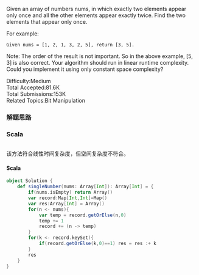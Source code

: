 Given an array of numbers nums, in which exactly two elements appear only once and all the other elements appear exactly twice. Find the two elements that appear only once.

For example:
```
Given nums = [1, 2, 1, 3, 2, 5], return [3, 5].
```
Note:
The order of the result is not important. So in the above example, [5, 3] is also correct.
Your algorithm should run in linear runtime complexity. Could you implement it using only constant space complexity?

Difficulty:Medium  
Total Accepted:81.6K  
Total Submissions:153K  
Related Topics:Bit Manipulation

### 解题思路

### Scala
```scala


```

该方法符合线性时间复杂度，但空间复杂度不符合。
#### Scala
```scala
object Solution {
    def singleNumber(nums: Array[Int]): Array[Int] = {
        if(nums.isEmpty) return Array()
        var record:Map[Int,Int]=Map()
        var res:Array[Int] = Array()
        for(n <- nums){
            var temp = record.getOrElse(n,0)
            temp += 1
            record += (n -> temp)
        }
        for(k <- record.keySet){
            if(record.getOrElse(k,0)==1) res = res :+ k
        }
        res
    }
}
```
